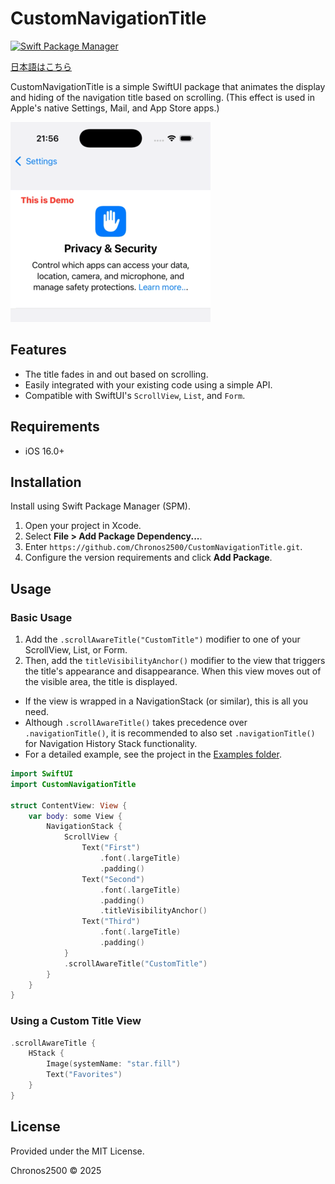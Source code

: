 # CustomNavigationTitle

[![Swift Package Manager](https://img.shields.io/badge/Swift%20Package%20Manager-compatible-brightgreen.svg)](https://github.com/apple/swift-package-manager)

[日本語はこちら](README-ja.md)

CustomNavigationTitle is a simple SwiftUI package that animates the display and hiding of the navigation title based on scrolling. (This effect is used in Apple's native Settings, Mail, and App Store apps.)

![Demo](Assets/demo01.gif)

## Features
- The title fades in and out based on scrolling.
- Easily integrated with your existing code using a simple API.
- Compatible with SwiftUI's `ScrollView`, `List`, and `Form`.

## Requirements
- iOS 16.0+

## Installation
Install using Swift Package Manager (SPM).

1. Open your project in Xcode.
2. Select **File > Add Package Dependency...**.
3. Enter `https://github.com/Chronos2500/CustomNavigationTitle.git`.
4. Configure the version requirements and click **Add Package**.

## Usage

### Basic Usage
1. Add the `.scrollAwareTitle("CustomTitle")` modifier to one of your ScrollView, List, or Form.
2. Then, add the `titleVisibilityAnchor()` modifier to the view that triggers the title's appearance and disappearance. When this view moves out of the visible area, the title is displayed.
* If the view is wrapped in a NavigationStack (or similar), this is all you need.
* Although `.scrollAwareTitle()` takes precedence over `.navigationTitle()`, it is recommended to also set `.navigationTitle()` for Navigation History Stack functionality.
* For a detailed example, see the project in the [Examples folder](Examples/CustomNavigationTitleExample/CustomNavigationTitleExample/ContentView.swift).

```swift
import SwiftUI
import CustomNavigationTitle

struct ContentView: View {
    var body: some View {
        NavigationStack {
            ScrollView {
                Text("First")
                    .font(.largeTitle)
                    .padding()
                Text("Second")
                    .font(.largeTitle)
                    .padding()
                    .titleVisibilityAnchor()
                Text("Third")
                    .font(.largeTitle)
                    .padding()
            }
            .scrollAwareTitle("CustomTitle")
        }
    }
}
```

### Using a Custom Title View
```swift
.scrollAwareTitle {
    HStack {
        Image(systemName: "star.fill")
        Text("Favorites")
    }
}
```

## License
Provided under the MIT License.

Chronos2500 © 2025

